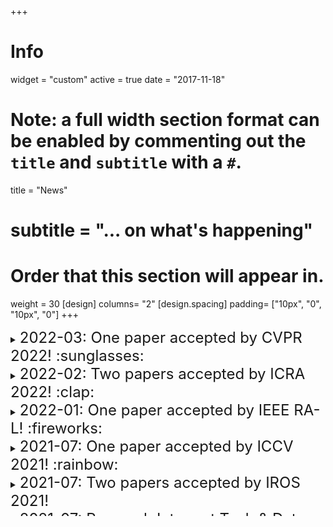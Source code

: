 +++
# Info
widget = "custom"
active = true
date = "2017-11-18"

# Note: a full width section format can be enabled by commenting out the `title` and `subtitle` with a `#`.
title = "News"
# subtitle = "... on what's happening"

# Order that this section will appear in.
weight = 30
[design]
  columns= "2"
[design.spacing]
    padding= ["10px", "0", "10px", "0"]
+++
<!--Basic news template

yyyy-mm
## title (additional title is better)

mainbody (write down the main text)

--- (additional break line)

-->
<div style="height: 300px; overflow-y:scroll">
<details>
  <summary><font size="5x">2022-03: One paper accepted by CVPR 2022! :sunglasses:</font> </summary>
  <p>Our paper "<a href="https://jayye99.github.io/publication/2022_cvpr_udat/">Unsupervised Domain Adaptation for Nighttime Aerial Tracking</a>" is accepted by CVPR 2022 in New Orleans, Louisiana, USA!
  Great thanks to my co-authors~
  </p>
</details>

<details>
  <summary><font size="5x">2022-02: Two papers accepted by ICRA 2022! :clap:</font> </summary>
  <p>Our papers "<a href="https://jayye99.github.io/publication/2022_ral_sct/">Tracker Meets Night: A Transformer Enhancer for UAV Tracking</a>" and "<a href="https://jayye99.github.io/publication/2022_icra_ad2attack/">Ad2Attack: Adaptive Adversarial Attack on Real-Time UAV Tracking</a>" are accepted by ICRA 2022 in Philadelphia (PA), USA!</p>
</details>

<details>
  <summary><font size="5x">2022-01: One paper accepted by IEEE RA-L! :fireworks:</font> </summary>
  <p>Our paper "<a href="https://jayye99.github.io/publication/2022_ral_sct/">Tracker Meets Night: A Transformer Enhancer for UAV Tracking</a>" is accepted by IEEE Robotics and Automation Letters!</p>
</details>

<details>
  <summary><font size="5x">2021-07: One paper accepted by ICCV 2021! :rainbow:</font> </summary>
  <p>Our paper "<a href="https://jayye99.github.io/publication/2021_iccv_hift/">HiFT: Hierarchical Feature Transformer for Aerial Tracking</a>" is accepted by ICCV 2021!</p>
</details>

<details>
  <summary><font size="5x">2021-07: Two papers accepted by IROS 2021!</font> </summary>
  <p>Our papers "<a href="https://jayye99.github.io/publication/2021_iros_siamapn++/">SiamAPN++: Siamese Attentional Aggregation Network for Real-Time UAV Tracking</a>", and "<a href="https://jayye99.github.io/publication/2021_iros_darklighter/">DarkLighter: Light Up the Darkness for UAV Tracking</a>" are accepted by IROS 2021 in Prague, Czech Republic!</p>
</details>

<details>
  <summary><font size="5x">2021-07: Research Intern at Tech & Data Center, JD.COM</font> </summary>
  <p>Starting from July, I am honored to be a research intern at Tech & Data Center, JD.COM Inc.</p>
  <img src=uploads/jd.png  width="200" />  
</details>

<details>
  <summary><font size="5x">2021-06: The IEEE ICRA 2021 in Xi’an, China</font> </summary>
  <p>I’m honored to chair the session “Aerial Robotics: Tracking” onsite ICRA’21 on June 2. My three co-authored papers are presented in this session.
  <img src=uploads/icra2021.jpg  width="200" />
  </p>
</details>

<details>
  <summary><font size="5x">2021-05: Our paper MRCF accepted by IEEE TIE :100:</font> </summary>
  <p>Our paper "<a href="https://jayye99.github.io/publication/2021_tie_mrcf_tracker/">Multi-Regularized Correlation Filter for UAV Tracking and Self-Localization</a>" is accepted by IEEE Transactions on Industrial Electronics!</p>
</details>

<details>
  <summary><font size="5x">2021-05: Research Assistent at UAV Lab, Tsinghua</font> </summary>
  <p>Starting from early May, I am honored to be a graduate research assistant at UAV Lab, Tsinghua University, supervised by <a href="https://www.researchgate.net/profile/Geng-Lu-3">Prof. Geng Lu</a>.
  <img src=uploads/tsinghua.png  width="200" />
  </p>
</details>

<details>
  <summary><font size="5x">2021-02: Three papers accepted by ICRA 2021!</font> </summary>
  <p>Our papers "<a href="https://jayye99.github.io/publication/2021_icra_siamapn">Siamese Anchor Proposal Network for High-Speed Aerial Tracking</a>", "<a href="https://jayye99.github.io/publication/2021_icra_adtrack">ADTrack: Target-Aware Dual Filter Learning for Real-Time Anti-Dark UAV Tracking</a>", and "<a href="https://jayye99.github.io/publication/2021_icra_mscf_tracker">Mutation Sensitive Correlation Filter for Real-Time UAV Tracking with Adaptive Hybrid Label</a>",  are accepted by ICRA 2021 in Xi'an, China!</p>
</details>

<details>
  <summary><font size="5x">2020-10: Our paper IBRI accepted by IEEE TGRS :smile_cat:</font> </summary>
  <p>My first research work "<a href="https://jayye99.github.io/publication/2020_tgrs_ibri-tracker">Disruptor-Aware Interval-Based Response Inconsistency for Correlation Filters in Real-Time Aerial Tracking</a>" is accepted by IEEE Transactions on Geoscience and Remote Sensing!</p>
</details>

<details>
  <summary><font size="5x">2020-07: Excellent Graduate Honor! :laughing:</font> </summary>
  <p>I am awarded the Excellent Graduate Honor of Shanghai.</p>
  <img src=uploads/biye.jpg  width="200" />
</details>
